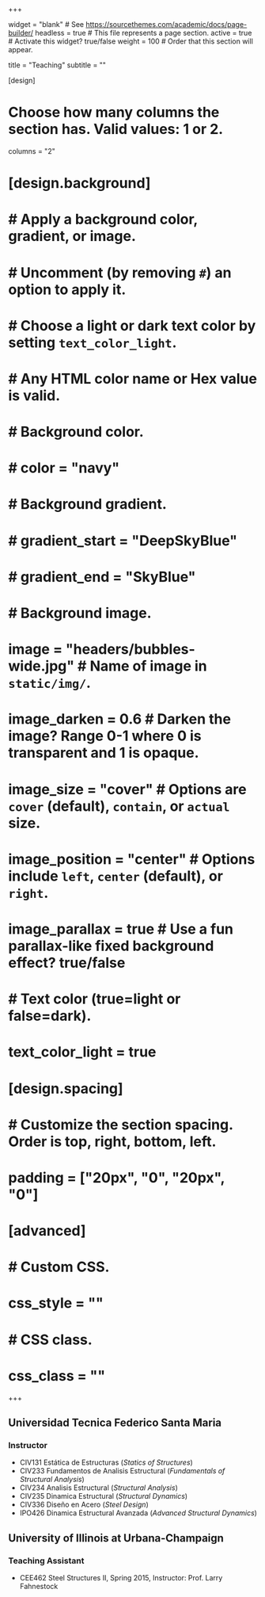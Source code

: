 +++

widget = "blank"  # See https://sourcethemes.com/academic/docs/page-builder/
headless = true  # This file represents a page section.
active = true  # Activate this widget? true/false
weight = 100  # Order that this section will appear.

title = "Teaching"
subtitle = ""

[design]
  # Choose how many columns the section has. Valid values: 1 or 2.
  columns = "2"

# [design.background]
#   # Apply a background color, gradient, or image.
#   #   Uncomment (by removing `#`) an option to apply it.
#   #   Choose a light or dark text color by setting `text_color_light`.
#   #   Any HTML color name or Hex value is valid.

#   # Background color.
#   # color = "navy"
  
#   # Background gradient.
#   # gradient_start = "DeepSkyBlue"
#   # gradient_end = "SkyBlue"
  
#   # Background image.
#   image = "headers/bubbles-wide.jpg"  # Name of image in `static/img/`.
#   image_darken = 0.6  # Darken the image? Range 0-1 where 0 is transparent and 1 is opaque.
#   image_size = "cover"  #  Options are `cover` (default), `contain`, or `actual` size.
#   image_position = "center"  # Options include `left`, `center` (default), or `right`.
#   image_parallax = true  # Use a fun parallax-like fixed background effect? true/false

#   # Text color (true=light or false=dark).
#   text_color_light = true

# [design.spacing]
#   # Customize the section spacing. Order is top, right, bottom, left.
#   padding = ["20px", "0", "20px", "0"]

# [advanced]
#  # Custom CSS. 
#  css_style = ""
 
#  # CSS class.
#  css_class = ""
+++

## Universidad Tecnica Federico Santa Maria
### Instructor
* CIV131 Estática de Estructuras (_Statics of Structures_)
* CIV233 Fundamentos de Analisis Estructural (_Fundamentals of Structural Analysis_)
* CIV234 Analisis Estructural (_Structural Analysis_)
* CIV235 Dinamica Estructural (_Structural Dynamics_)
* CIV336 Diseño en Acero (_Steel Design_)
* IPO426 Dinamica Estructural Avanzada (_Advanced Structural Dynamics_)

## University of Illinois at Urbana-Champaign
### Teaching Assistant
* CEE462 Steel Structures II, Spring 2015, Instructor: Prof. Larry Fahnestock


